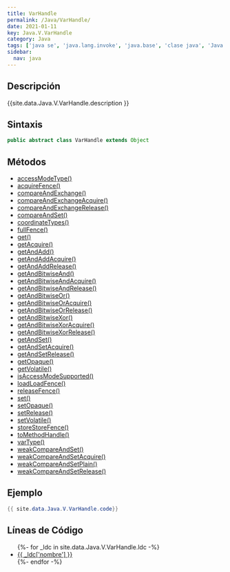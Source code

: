 ```yaml
---
title: VarHandle
permalink: /Java/VarHandle/
date: 2021-01-11
key: Java.V.VarHandle
category: Java
tags: ['java se', 'java.lang.invoke', 'java.base', 'clase java', 'Java 9']
sidebar: 
  nav: java
---
```


## Descripción
{{site.data.Java.V.VarHandle.description }}

## Sintaxis
~~~java
public abstract class VarHandle extends Object
~~~

## Métodos
* [accessModeType()](/Java/VarHandle/accessModeType)
* [acquireFence()](/Java/VarHandle/acquireFence)
* [compareAndExchange()](/Java/VarHandle/compareAndExchange)
* [compareAndExchangeAcquire()](/Java/VarHandle/compareAndExchangeAcquire)
* [compareAndExchangeRelease()](/Java/VarHandle/compareAndExchangeRelease)
* [compareAndSet()](/Java/VarHandle/compareAndSet)
* [coordinateTypes()](/Java/VarHandle/coordinateTypes)
* [fullFence()](/Java/VarHandle/fullFence)
* [get()](/Java/VarHandle/get)
* [getAcquire()](/Java/VarHandle/getAcquire)
* [getAndAdd()](/Java/VarHandle/getAndAdd)
* [getAndAddAcquire()](/Java/VarHandle/getAndAddAcquire)
* [getAndAddRelease()](/Java/VarHandle/getAndAddRelease)
* [getAndBitwiseAnd()](/Java/VarHandle/getAndBitwiseAnd)
* [getAndBitwiseAndAcquire()](/Java/VarHandle/getAndBitwiseAndAcquire)
* [getAndBitwiseAndRelease()](/Java/VarHandle/getAndBitwiseAndRelease)
* [getAndBitwiseOr()](/Java/VarHandle/getAndBitwiseOr)
* [getAndBitwiseOrAcquire()](/Java/VarHandle/getAndBitwiseOrAcquire)
* [getAndBitwiseOrRelease()](/Java/VarHandle/getAndBitwiseOrRelease)
* [getAndBitwiseXor()](/Java/VarHandle/getAndBitwiseXor)
* [getAndBitwiseXorAcquire()](/Java/VarHandle/getAndBitwiseXorAcquire)
* [getAndBitwiseXorRelease()](/Java/VarHandle/getAndBitwiseXorRelease)
* [getAndSet()](/Java/VarHandle/getAndSet)
* [getAndSetAcquire()](/Java/VarHandle/getAndSetAcquire)
* [getAndSetRelease()](/Java/VarHandle/getAndSetRelease)
* [getOpaque()](/Java/VarHandle/getOpaque)
* [getVolatile()](/Java/VarHandle/getVolatile)
* [isAccessModeSupported()](/Java/VarHandle/isAccessModeSupported)
* [loadLoadFence()](/Java/VarHandle/loadLoadFence)
* [releaseFence()](/Java/VarHandle/releaseFence)
* [set()](/Java/VarHandle/set)
* [setOpaque()](/Java/VarHandle/setOpaque)
* [setRelease()](/Java/VarHandle/setRelease)
* [setVolatile()](/Java/VarHandle/setVolatile)
* [storeStoreFence()](/Java/VarHandle/storeStoreFence)
* [toMethodHandle()](/Java/VarHandle/toMethodHandle)
* [varType()](/Java/VarHandle/varType)
* [weakCompareAndSet()](/Java/VarHandle/weakCompareAndSet)
* [weakCompareAndSetAcquire()](/Java/VarHandle/weakCompareAndSetAcquire)
* [weakCompareAndSetPlain()](/Java/VarHandle/weakCompareAndSetPlain)
* [weakCompareAndSetRelease()](/Java/VarHandle/weakCompareAndSetRelease)

## Ejemplo
~~~java
{{ site.data.Java.V.VarHandle.code}}
~~~

## Líneas de Código
<ul>
{%- for _ldc in site.data.Java.V.VarHandle.ldc -%}
   <li>
       <a href="{{_ldc['url'] }}">{{ _ldc['nombre'] }}</a>
   </li>
{%- endfor -%}
</ul>
